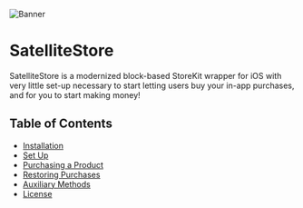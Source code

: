 ![Banner](https://raw.github.com/bennyguitar/SatelliteStore/master/banner.png)

SatelliteStore
==============

SatelliteStore is a modernized block-based StoreKit wrapper for iOS with very little set-up necessary to start letting users buy your in-app purchases, and for you to start making money!

## Table of Contents

* [Installation](#installation)
* [Set Up](#set-up)
* [Purchasing a Product](#purchasing-a-product)
* [Restoring Purchases](#restoring-purchases)
* [Auxiliary Methods](#auxiliary-methods)
* [License](#license)

